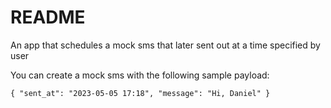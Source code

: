 # README

An app that schedules a mock sms that later sent out at a time specified by user

You can create a mock sms with the following sample payload:

`{
    "sent_at": "2023-05-05 17:18",
    "message": "Hi, Daniel"
}
`
